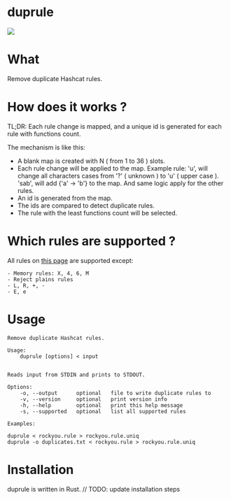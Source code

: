 # duprule

![](https://travis-ci.org/0xbsec/duprule.svg?branch=master)

# What

Remove duplicate Hashcat rules.

# How does it works ?

TL;DR: Each rule change is mapped, and a unique id is generated for each rule with functions count.

The mechanism is like this:

- A blank map is created with N ( from 1 to 36 ) slots.
- Each rule change will be applied to the map.
    Example rule: 'u', will change all characters cases from '?' ( unknown ) to 'u' ( upper case ).
    'sab', will add {'a' -> 'b'} to the map. And same logic apply for the other rules.
- An id is generated from the map.
- The ids are compared to detect duplicate rules.
- The rule with the least functions count will be selected.

# Which rules are supported ?

All rules on [this page](https://hashcat.net/wiki/doku.php?id=rule_based_attack) are supported except:

    - Memory rules: X, 4, 6, M
    - Reject plains rules
    - L, R, +, -
    - E, e

# Usage

```
Remove duplicate Hashcat rules.

Usage:
    duprule [options] < input


Reads input from STDIN and prints to STDOUT.

Options:
    -o, --output      optional	 file to write duplicate rules to
    -v, --version     optional	 print version info
    -h, --help        optional	 print this help message
    -s, --supported   optional	 list all supported rules

Examples:

duprule < rockyou.rule > rockyou.rule.uniq
duprule -o duplicates.txt < rockyou.rule > rockyou.rule.uniq
```

# Installation

duprule is written in Rust.
// TODO: update installation steps
